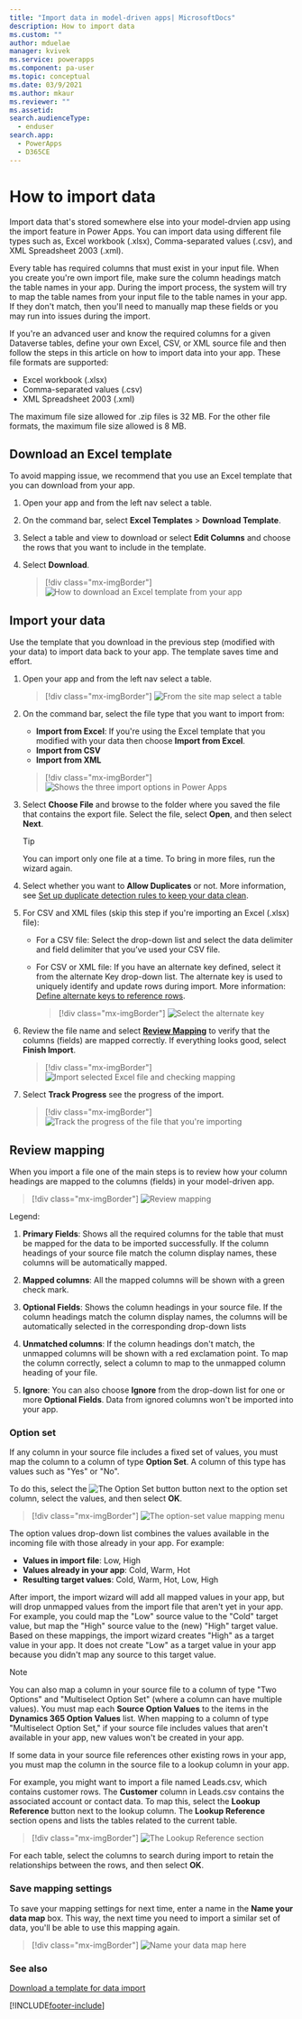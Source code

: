 ```yaml
---
title: "Import data in model-driven apps| MicrosoftDocs"
description: How to import data
ms.custom: ""
author: mduelae
manager: kvivek
ms.service: powerapps
ms.component: pa-user
ms.topic: conceptual
ms.date: 03/9/2021
ms.author: mkaur
ms.reviewer: ""
ms.assetid: 
search.audienceType: 
  - enduser
search.app: 
  - PowerApps
  - D365CE
---
```

# How to import data

Import data that's stored somewhere else into your model-drvien app using the import feature in Power Apps. You can import data using different file types such as, Excel workbook (.xlsx), Comma-separated values (.csv), and XML Spreadsheet 2003 (.xml).

Every table has required columns that must exist in your input file. When you create you're own import file, make sure the column headings match the table names in your app. During the import process, the system will try to map the table names from your input file to the table names in your app. If they don't match, then you'll need to manually map these fields or you may run into issues during the import.

If you're an advanced user and know the required columns for a given Dataverse tables, define your own Excel, CSV, or XML source file and then follow the steps in this article on how to import data into your app. These file formats are supported:

 - Excel workbook (.xlsx)
 - Comma-separated values (.csv)
 - XML Spreadsheet 2003 (.xml)
  
The maximum file size allowed for .zip files is 32 MB. For the other file formats, the maximum file size allowed is 8 MB.  

## Download an Excel template

To avoid mapping issue, we recommend that you use an Excel template that you can download from your app. 

1. Open your app and from the left nav select a table.

2. On the command bar, select **Excel Templates** > **Download Template**.

3. Select a table and view to download or select **Edit Columns** and choose the rows that you want to include in the template.

5. Select **Download**. 
 
   > [!div class="mx-imgBorder"]
   > ![How to download an Excel template from your app](media/download-excel-template.gif "How to download an Excel template from your ap")

## Import your data

Use the template that you download in the previous step (modified with your data) to import data back to your app. The template saves time and effort. 
  
1. Open your app and from the left nav select a table.
 
   > [!div class="mx-imgBorder"]
   > ![From the site map select a table](media/left-nav-select-table.png "From the site pay select a table")

3. On the command bar, select the file type that you want to import from:

   - **Import from Excel**: If you're using the Excel template that you modified with your data then choose **Import from Excel**.
   - **Import from CSV**
   - **Import from XML**

   > [!div class="mx-imgBorder"]
   > ![Shows the three import options in Power Apps](media/import-files.gif "Shows the three import options in Power Apps")
  
2. Select **Choose File** and browse to the folder where you saved the file that contains the export file. Select the file, select **Open**, and then select **Next**.  
  
   > [!TIP]
   > You can import only one file at a time. To bring in more files, run the wizard again.
   
3. Select whether you want to **Allow Duplicates** or not. More information, see [Set up duplicate detection rules to keep your data clean](https://docs.microsoft.com/power-platform/admin/set-up-duplicate-detection-rules-keep-data-clean).

4. For CSV and XML files (skip this step if you're importing an Excel (.xlsx) file): 

   - For a CSV file: Select the drop-down list and select the data delimiter and field delimiter that you’ve used your CSV file.
   
   - For CSV or XML file: If you have an alternate key defined, select it from the alternate Key drop-down list. The alternate key is used to uniquely identify and update rows during import. More information: [Define alternate keys to reference rows](https://docs.microsoft.com/powerapps/maker/data-platform/define-alternate-keys-reference-records).

     > [!div class="mx-imgBorder"]
     > ![Select the alternate key](media/import-xml-alternate-key.png "Select the alternate key") 
   
5. Review the file name and select **[Review Mapping](import-data.md#review-mapping)** to verify that the columns (fields) are mapped correctly. If everything looks good, select **Finish Import**.  

   > [!div class="mx-imgBorder"]
   > ![Import selected Excel file and checking mapping](media/mapping-excel-file.png "Import selected Excel file and checking mapping")

4. Select **Track Progress** see the progress of the import.

   > [!div class="mx-imgBorder"]
   > ![Track the progress of the file that you're importing](media/track-progress.png "Track import file progress")
   
## Review mapping

When you import a file one of the main steps is to review how your column headings are mapped to the columns (fields) in your model-driven app.

> [!div class="mx-imgBorder"]
> ![Review mapping](media/review-mapping-legend.png "Review mapping")


Legend:

1. **Primary Fields**: Shows all the required columns for the table that must be mapped for the data to be imported successfully. If the column headings of your source file match the column display names, these columns will be automatically mapped. 

2. **Mapped columns**: All the mapped columns will be shown with a green check mark.

3. **Optional Fields**: Shows the column headings in your source file. If the column headings match the column display names, the columns will be automatically selected in the corresponding drop-down lists

4. **Unmatched columns**: If the column headings don't match, the unmapped columns will be shown with a red exclamation point. To map the column correctly, select a column to map to the unmapped column heading of your file. 

5. **Ignore**: You can also choose **Ignore** from the drop-down list for one or more **Optional Fields**. Data from ignored columns won't be imported into your app.

### Option set

If any column in your source file includes a fixed set of values, you must map the column to a column of type **Option Set**. A column of this type has values such as "Yes" or "No". 

To do this, select the ![The Option Set button](media/import-option-set-button.png "The Option Set button") button next to the option set column, select the values, and then select **OK**. 


   > [!div class="mx-imgBorder"]
   > ![The option-set value mapping menu](media/import-files-option-set.gif "The option-set value mapping menu")

The option values drop-down list combines the values available in the incoming file with those already in your app. For example:

- **Values in import file**: Low, High
- **Values already in your app**: Cold, Warm, Hot
- **Resulting target values**: Cold, Warm, Hot, Low, High
 
After import, the import wizard will add all mapped values in your app, but will drop unmapped values from the import file that aren't yet in your app. For example, you could map the "Low" source value to the "Cold" target value, but map the "High" source value to the (new) "High" target value. Based on these mappings, the import wizard creates "High" as a target value in your app. It does not create "Low" as a target value in your app because you didn't map any source to this target value.

>[!NOTE]
>You can also map a column in your source file to a column of type "Two Options" and "Multiselect Option Set" (where a column can have multiple values). You must map each **Source Option Values** to the items in the **Dynamics 365 Option Values** list. When mapping to a column of type "Multiselect Option Set," if your source file includes values that aren't available in your app, new values won't be created in your app.

If some data in your source file references other existing rows in your app, you must map the column in the source file to a lookup column in your app.

For example, you might want to import a file named Leads.csv, which contains customer rows. The **Customer** column in Leads.csv contains the associated account or contact data. To map this, select the **Lookup Reference** button next to the lookup column. The **Lookup Reference** section opens and lists the tables related to the current table.

> [!div class="mx-imgBorder"]
> ![The Lookup Reference section](media/import-lookup-reference-section.png "The Lookup Reference section")

For each table, select the columns to search during import to retain the relationships between the rows, and then select **OK**.

### Save mapping settings

To save your mapping settings for next time, enter a name in the **Name your data map** box. This way, the next time you need to import a similar set of data, you'll be able to use this mapping again.

> [!div class="mx-imgBorder"]
> ![Name your data map here](media/import-save-settings.png "Name your data map here")


### See also
[Download a template for data import](https://docs.microsoft.com/power-platform/admin/download-template-data-import)



[!INCLUDE[footer-include](../includes/footer-banner.md)]
